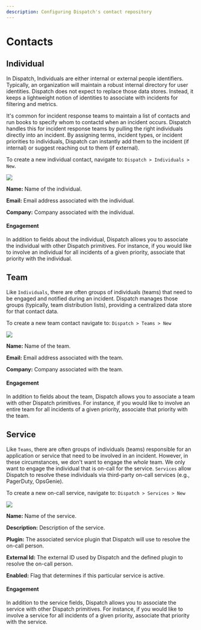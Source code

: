 ```yaml
---
description: Configuring Dispatch's contact repository
---
```


# Contacts

## Individual

In Dispatch, Individuals are either internal or external people identifiers. Typically, an organization will maintain a robust internal directory for user identities. Dispatch does not expect to replace those data stores. Instead, it keeps a lightweight notion of identities to associate with incidents for filtering and metrics.

It's common for incident response teams to maintain a list of contacts and run books to specify whom to contactd when an incident occurs. Dispatch handles this for incident response teams by pulling the right individuals directly into an incident. By assigning terms, incident types, or incident priorities to individuals, Dispatch can instantly add them to the incident \(if internal\) or suggest reaching out to them \(if external\).

To create a new individual contact, navigate to: `Dispatch > Individuals > New`.

![](../../.gitbook/assets/admin-ui-contacts-individuals.png)

**Name:** Name of the individual.

**Email:** Email address associated with the individual.

**Company:** Company associated with the individual.

#### Engagement

In addition to fields about the individual, Dispatch allows you to associate the individual with other Dispatch primitives. For instance, if you would like to involve an individual for all incidents of a given priority, associate that priority with the individual.

## Team

Like `Individuals`, there are often groups of individuals (teams) that need to be engaged and notified during an incident. Dispatch manages those groups \(typically, team distribution lists\), providing a centralized data store for that contact data.

To create a new team contact navigate to: `Dispatch > Teams > New`

![](../../.gitbook/assets/admin-ui-contacts-teams.png)

**Name:** Name of the team.

**Email:** Email address associated with the team.

**Company:** Company associated with the team.

#### Engagement

In addition to fields about the team, Dispatch allows you to associate a team with other Dispatch primitives. For instance, if you would like to involve an entire team for all incidents of a given priority, associate that priority with the team.

## Service

Like `Teams`, there are often groups of individuals (teams) responsible for an application or service that need to be involved in an incident. However, in these circumstances, we don't want to engage the _whole_ team. We only want to engage the individual that is on-call for the service. `Services` allow Dispatch to resolve these individuals via third-party on-call services (e.g., PagerDuty, OpsGenie).

To create a new on-call service, navigate to: `Dispatch > Services > New`

![](../../.gitbook/assets/admin-ui-contacts-services.png)

**Name:** Name of the service.

**Description:** Description of the service.

**Plugin:** The associated service plugin that Dispatch will use to resolve the on-call person.

**External Id:** The external ID used by Dispatch and the defined plugin to resolve the on-call person.

**Enabled:** Flag that determines if this particular service is active.

#### Engagement

In addition to the service fields, Dispatch allows you to associate the service with other Dispatch primitives. For instance, if you would like to involve a service for all incidents of a given priority, associate that priority with the service.
